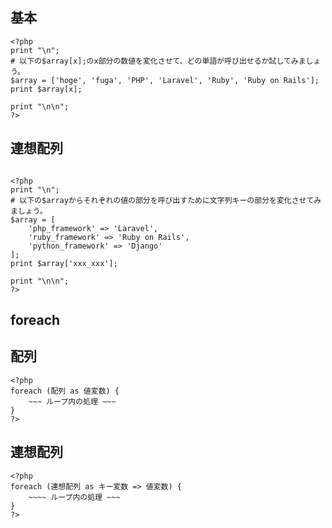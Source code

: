 ## 基本
```
<?php
print "\n";
# 以下の$array[x];のx部分の数値を変化させて、どの単語が呼び出せるか試してみましょう。
$array = ['hoge', 'fuga', 'PHP', 'Laravel', 'Ruby', 'Ruby on Rails'];
print $array[x];

print "\n\n";
?>
```
## 連想配列
```

<?php
print "\n";
# 以下の$arrayからそれぞれの値の部分を呼び出すために文字列キーの部分を変化させてみましょう。
$array = [
    'php_framework' => 'Laravel',
    'ruby_framework' => 'Ruby on Rails',
    'python_framework' => 'Django'
];
print $array['xxx_xxx'];

print "\n\n";
?>
```

## foreach

## 配列
```
<?php
foreach (配列 as 値変数) {
    ~~~ ループ内の処理 ~~~
}
?>
```

## 連想配列
```
<?php
foreach (連想配列 as キー変数 => 値変数) {
    ~~~~ ループ内の処理 ~~~
}
?>
```
